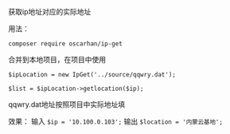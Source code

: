 获取ip地址对应的实际地址

用法：

`composer require oscarhan/ip-get`


合并到本地项目，在项目中使用

`$ipLocation = new IpGet('../source/qqwry.dat');`

`$list = $ipLocation->getlocation($ip);`

qqwry.dat地址按照项目中实际地址填

效果：
输入
`$ip = '10.100.0.103';`
输出
`$location = '内蒙云基地';`
